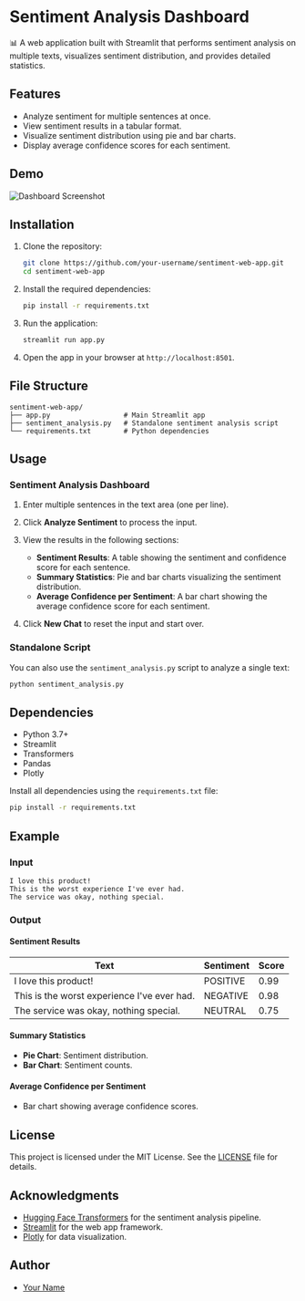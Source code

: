 # Sentiment Analysis Dashboard

📊 A web application built with Streamlit that performs sentiment analysis on multiple texts, visualizes sentiment distribution, and provides detailed statistics.

## Features

- Analyze sentiment for multiple sentences at once.
- View sentiment results in a tabular format.
- Visualize sentiment distribution using pie and bar charts.
- Display average confidence scores for each sentiment.

## Demo

![Dashboard Screenshot](https://via.placeholder.com/800x400?text=Sentiment+Analysis+Dashboard)

## Installation

1. Clone the repository:

   ```bash
   git clone https://github.com/your-username/sentiment-web-app.git
   cd sentiment-web-app
   ```

2. Install the required dependencies:

   ```bash
   pip install -r requirements.txt
   ```

3. Run the application:

   ```bash
   streamlit run app.py
   ```

4. Open the app in your browser at `http://localhost:8501`.

## File Structure

```
sentiment-web-app/
├── app.py                  # Main Streamlit app
├── sentiment_analysis.py   # Standalone sentiment analysis script
└── requirements.txt        # Python dependencies
```

## Usage

### Sentiment Analysis Dashboard

1. Enter multiple sentences in the text area (one per line).
2. Click **Analyze Sentiment** to process the input.
3. View the results in the following sections:
   - **Sentiment Results**: A table showing the sentiment and confidence score for each sentence.
   - **Summary Statistics**: Pie and bar charts visualizing the sentiment distribution.
   - **Average Confidence per Sentiment**: A bar chart showing the average confidence score for each sentiment.

4. Click **New Chat** to reset the input and start over.

### Standalone Script

You can also use the `sentiment_analysis.py` script to analyze a single text:

```bash
python sentiment_analysis.py
```

## Dependencies

- Python 3.7+
- Streamlit
- Transformers
- Pandas
- Plotly

Install all dependencies using the `requirements.txt` file:

```bash
pip install -r requirements.txt
```

## Example

### Input

```
I love this product!
This is the worst experience I've ever had.
The service was okay, nothing special.
```

### Output

#### Sentiment Results

| Text                                      | Sentiment | Score |
|-------------------------------------------|-----------|-------|
| I love this product!                      | POSITIVE  | 0.99  |
| This is the worst experience I've ever had. | NEGATIVE  | 0.98  |
| The service was okay, nothing special.    | NEUTRAL   | 0.75  |

#### Summary Statistics

- **Pie Chart**: Sentiment distribution.
- **Bar Chart**: Sentiment counts.

#### Average Confidence per Sentiment

- Bar chart showing average confidence scores.

## License

This project is licensed under the MIT License. See the [LICENSE](LICENSE) file for details.

## Acknowledgments

- [Hugging Face Transformers](https://huggingface.co/transformers/) for the sentiment analysis pipeline.
- [Streamlit](https://streamlit.io/) for the web app framework.
- [Plotly](https://plotly.com/) for data visualization.

## Author

- [Your Name](https://github.com/your-username)
